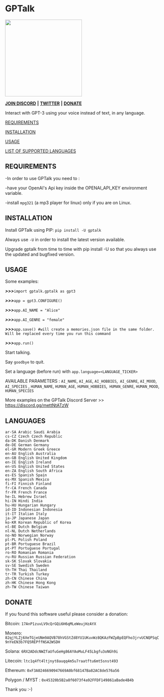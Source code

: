 # GPTalk

<img src="https://user-images.githubusercontent.com/114559605/213072836-213cd555-68fc-496a-8613-23c8dcf4c06c.png" height="250" width="250">


**[JOIN DISCORD](https://discord.gg/mettNtATzW)** **|** **[TWITTER](https://twitter.com/gptalk1)** **|** **[DONATE](https://github.com/0ut0flin3/GPTalk#donate)**

Interact with GPT-3 using your voice instead of text, in any language.





[REQUIREMENTS](https://github.com/0ut0flin3/GPTalk#requirments)

[INSTALLATION](https://github.com/0ut0flin3/GPTalk#nstallation)

[USAGE](https://github.com/0ut0flin3/GPTalk#usage)

[LIST OF SUPPORTED LANGUAGES](https://github.com/0ut0flin3/GPTalk#languages)



## REQUIREMENTS


-In order to use GPTalk you need to :

-have your OpenAI's Api key inside the OPENAI_API_KEY environment variable.


-install `mpg321` (a mp3 player for linux) only if you are on Linux.




## INSTALLATION 

Install GPTalk using PIP: `pip install -U gptalk`

Always use `-U` in order to install the latest version available.

Upgrade gptalk from time to time with pip install -U so that you always use the updated and bugfixed version.


## USAGE

Some examples:

***>>>***`import gptalk.gptalk as gpt3`

***>>>***`app = gpt3.CONFIGURE()`

***>>>***`app.AI_NAME = "Alice"`

***>>>***`app.AI_GENRE = "female"`

***>>>***`app.save() #will create a memories.json file in the same folder. Will be replaced every time you run this command`

***>>>***`app.run()`

Start talking.

Say `goodbye` to quit.

Set a language (before run) with `app.language=<LANGUAGE_TICKER>`

AVAILABLE PARAMETERS  : `AI_NAME`, `AI_AGE`, `AI_HOBBIES`,` AI_GENRE`, `AI_MOOD`, `AI_SPECIES` , `HUMAN_NAME`, `HUMAN_AGE`, `HUMAN_HOBBIES`,` HUMAN_GENRE`, `HUMAN_MOOD`, `HUMAN_SPECIES`

More examples on the GPTalk Discord Server >> https://discord.gg/mettNtATzW



## LANGUAGES

```
ar-SA Arabic Saudi Arabia
cs-CZ Czech Czech Republic
da-DK Danish Denmark
de-DE German Germany
el-GR Modern Greek Greece
en-AU English Australia
en-GB English United Kingdom
en-IE English Ireland
en-US English United States
en-ZA English South Africa
es-ES Spanish Spain
es-MX Spanish Mexico
fi-FI Finnish Finland
fr-CA French Canada
fr-FR French France
he-IL Hebrew Israel
hi-IN Hindi India
hu-HU Hungarian Hungary
id-ID Indonesian Indonesia
it-IT Italian Italy
ja-JP Japanese Japan
ko-KR Korean Republic of Korea
nl-BE Dutch Belgium
nl-NL Dutch Netherlands
no-NO Norwegian Norway
pl-PL Polish Poland
pt-BR Portuguese Brazil
pt-PT Portuguese Portugal
ro-RO Romanian Romania
ru-RU Russian Russian Federation
sk-SK Slovak Slovakia
sv-SE Swedish Sweden
th-TH Thai Thailand
tr-TR Turkish Turkey
zh-CN Chinese China
zh-HK Chinese Hong Kong
zh-TW Chinese Taiwan
```




## DONATE

If you found this software useful please consider a donation:


Bitcoin:  `17AnP1zuvLV9cQrGQi6H6qMLeWeujHzAYX`

Monero: `82qjYLZj6XeTGjeUNm9AQVB78hVGStZd8YU1UKuvWz8QKAzFWZpBpEQFho3jrvUCNQPSqC9nYeEN3b7FQ5REPffNSA2WSDH`

Solana: `6RX2ADdcNWZfaUfuGeHg86AYAoMuLF45Lbgfu3oNGh9i`

Litecoin: `ltc1q4ft4ltjnyt8auqq4m5u7raatftu6mt5snst493`

Ethereum: `0xF3A0246690947669A0bf68147Ba82AC8de576a56`

Polygon / MYST : `0x45320b5B2a8f6073f4a92FFDF149861aBade4B4b`



Thank you :-)

